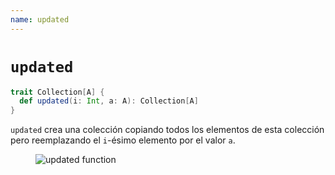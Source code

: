 ```yaml
---
name: updated
---
```


# `updated`

~~~ scala
trait Collection[A] {
  def updated(i: Int, a: A): Collection[A]
}
~~~

`updated` crea una colección copiando todos los elementos de esta colección pero reemplazando el `i`-ésimo elemento por el valor `a`.

<figure class="diagram">
  <img src="../images/updated.svg" alt="updated function">
  <!-- <figcaption class="diagram-desc"></figcaption> -->
</figure>
